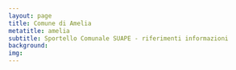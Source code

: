 ```yaml
---
layout: page
title: Comune di Amelia
metatitle: amelia
subtitle: Sportello Comunale SUAPE - riferimenti informazioni
background:
img:
---
```

